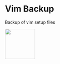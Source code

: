 # Vim Backup
Backup of vim setup files

<img src="https://cdn.freebiesupply.com/logos/large/2x/vim-logo-png-transparent.png" alt="" width=100px>
